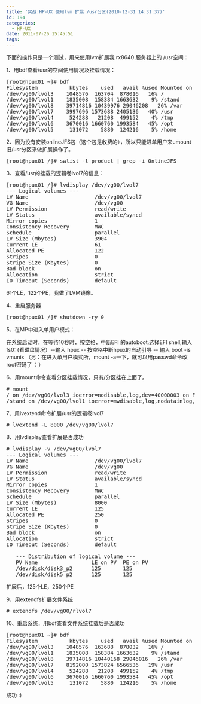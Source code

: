 ```yaml
---
title: '实战:HP-UX 使用lvm 扩展 /usr分区(2010-12-31 14:31:37)'
id: 194
categories:
  - HP-UX
date: 2011-07-26 15:45:51
tags:
---
```


下面的操作只是一个测试，用来使用lvm扩展我 rx8640 服务器上的 /usr空间：

1、用bdf查看/usr的空间使用情况及挂载情况：
<pre class="brush: php">
[root@hpux01 ~]# bdf
Filesystem          kbytes    used   avail %used Mounted on
/dev/vg00/lvol3    1048576  163704  878016   16% /
/dev/vg00/lvol1    1835008  158384 1663632    9% /stand
/dev/vg00/lvol8    39714816 10439976 29046208   26% /var
/dev/vg00/lvol7    3997696 1573688 2405136   40% /usr
/dev/vg00/lvol4     524288   21208  499152    4% /tmp
/dev/vg00/lvol6    3670016 1660760 1993584   45% /opt
/dev/vg00/lvol5     131072    5880  124216    5% /home
</pre>
2、因为没有安装onlineJFS包（这个包是收费的），所以只能进单用户来umount旧/usr分区来做扩展操作了。
<pre class="brush: php">
[root@hpux01 /]# swlist -l product | grep -i OnlineJFS
</pre>
3、查看/usr的挂载的逻辑卷lvol7的信息：
<pre class="brush: php">
[root@hpux01 /]# lvdisplay /dev/vg00/lvol7
--- Logical volumes ---
LV Name                     /dev/vg00/lvol7
VG Name                     /dev/vg00
LV Permission               read/write               
LV Status                   available/syncd          
Mirror copies               1           
Consistency Recovery        MWC                
Schedule                    parallel     
LV Size (Mbytes)            3904           
Current LE                  61       
Allocated PE                122        
Stripes                     0      
Stripe Size (Kbytes)        0                  
Bad block                   on          
Allocation                  strict                   
IO Timeout (Seconds)        default 
</pre>
61个LE，122个PE，我做了LVM镜像。     

4、重启服务器
<pre class="brush: php">
[root@hpux01 /]# shutdown -ry 0
</pre>
5、在MP中进入单用户模式：

在系统启动时，在等待10秒时，按空格，中断EFI 的autoboot.选择EFI shell,输入fs0:  (看磁盘情况）--输入 hpux -- 按空格中断hpux的自动引导 -- 输入 boot -is vmunix  （另：在进入单用户模式所，mount -a一下，就可以用passwd命令改root密码了 ：）

6、用mount命令查看分区挂载情况，只有/分区挂在上面了。
<pre class="brush: php">
# mount
/ on /dev/vg00/lvol3 ioerror=nodisable,log,dev=40000003 on Fri Dec 31 14:56:06 2010
/stand on /dev/vg00/lvol1 ioerror=mwdisable,log,nodatainlog,tranflush,dev=40000001 on Fri Dec 31 14:56:08 2010
</pre>
7、用lvextend命令扩展/usr的逻辑卷lvol7
<pre class="brush: php">
# lvextend -L 8000 /dev/vg00/lvol7
</pre>
8、用lvdisplay查看扩展是否成功
<pre class="brush: php">
# lvdisplay -v /dev/vg00/lvol7
--- Logical volumes ---
LV Name                     /dev/vg00/lvol7
VG Name                     /dev/vg00
LV Permission               read/write               
LV Status                   available/syncd          
Mirror copies               1           
Consistency Recovery        MWC                
Schedule                    parallel     
LV Size (Mbytes)            8000           
Current LE                  125      
Allocated PE                250        
Stripes                     0      
Stripe Size (Kbytes)        0                  
Bad block                   on          
Allocation                  strict                   
IO Timeout (Seconds)        default            

   --- Distribution of logical volume ---
   PV Name                 LE on PV  PE on PV 
   /dev/disk/disk3_p2      125       125      
   /dev/disk/disk5_p2      125       125   
</pre>
扩展后，125个LE，250个PE 

9、用extendfs扩展文件系统
<pre class="brush: php">
# extendfs /dev/vg00/rlvol7
</pre>
10、重启系统，用bdf查看文件系统挂载后是否成功
<pre class="brush: php">
[root@hpux01 ~]# bdf
Filesystem          kbytes    used   avail %used Mounted on
/dev/vg00/lvol3    1048576  163688  878032   16% /
/dev/vg00/lvol1    1835008  158384 1663632    9% /stand
/dev/vg00/lvol8    39714816 10440168 29046016   26% /var
/dev/vg00/lvol7    8192000 1573824 6566536   19% /usr
/dev/vg00/lvol4     524288   21208  499152    4% /tmp
/dev/vg00/lvol6    3670016 1660760 1993584   45% /opt
/dev/vg00/lvol5     131072    5880  124216    5% /home
</pre>
成功 :)